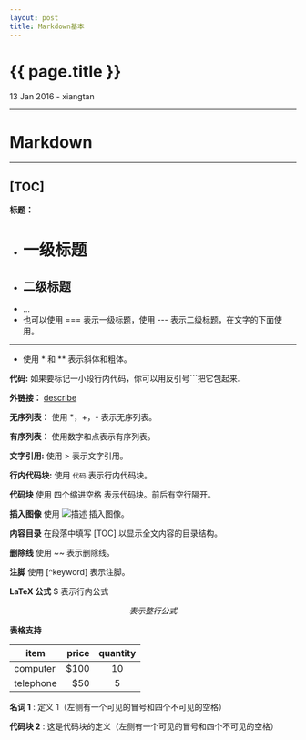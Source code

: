 ```yaml
---
layout: post
title: Markdown基本 
---
```


{{ page.title }}
================
<p class="meta">13 Jan 2016 - xiangtan</p>

<hr />

# Markdown

---
[TOC]
---
**标题：**
* # 一级标题
* ## 二级标题
* ...
* 也可以使用 === 表示一级标题，使用 --- 表示二级标题，在文字的下面使用。

---
* 使用 * 和 ** 表示斜体和粗体。

**代码:**
如果要标记一小段行内代码，你可以用反引号```把它包起来.

**外链接：**
[describe](http://www.example.com)

**无序列表：**
使用 *，+，- 表示无序列表。

**有序列表：**
使用数字和点表示有序列表。

**文字引用:**
使用 > 表示文字引用。

**行内代码块:**
使用 `代码` 表示行内代码块。

**代码块**
使用 四个缩进空格 表示代码块。前后有空行隔开。

**插入图像**
使用 ![描述](图片链接地址) 插入图像。

**内容目录**
在段落中填写 [TOC] 以显示全文内容的目录结构。

**删除线**
使用 ~~ 表示删除线。

**注脚**
使用 [^keyword] 表示注脚。

**LaTeX 公式**
$ 表示行内公式

$$ 表示整行公式 $$

**表格支持**

| item        | price   |  quantity  |
| --------   | -----:  | :----:  |
| computer     | \$100   |     10     |
| telephone        |   \$50  |   5   |

**名词 1**
:   定义 1（左侧有一个可见的冒号和四个不可见的空格）

**代码块 2**
:   这是代码块的定义（左侧有一个可见的冒号和四个不可见的空格）




















